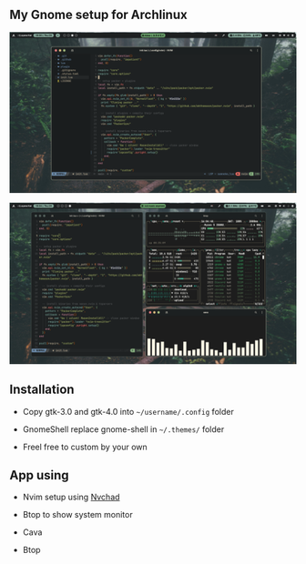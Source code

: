 ## My Gnome setup for Archlinux

![pic1](./sc1.png)

![pic2](./sc2.png)

## Installation

- Copy gtk-3.0 and gtk-4.0 into `~/username/.config` folder

- GnomeShell replace gnome-shell in `~/.themes/` folder

- Freel free to custom by your own 

## App using

- Nvim setup using [Nvchad](https://nvchad.com/quickstart/install)

- Btop to show system monitor

- Cava

- Btop
